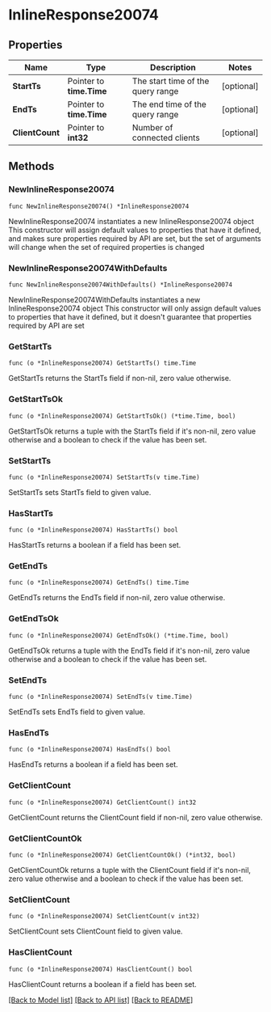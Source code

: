 # InlineResponse20074

## Properties

Name | Type | Description | Notes
------------ | ------------- | ------------- | -------------
**StartTs** | Pointer to **time.Time** | The start time of the query range | [optional] 
**EndTs** | Pointer to **time.Time** | The end time of the query range | [optional] 
**ClientCount** | Pointer to **int32** | Number of connected clients | [optional] 

## Methods

### NewInlineResponse20074

`func NewInlineResponse20074() *InlineResponse20074`

NewInlineResponse20074 instantiates a new InlineResponse20074 object
This constructor will assign default values to properties that have it defined,
and makes sure properties required by API are set, but the set of arguments
will change when the set of required properties is changed

### NewInlineResponse20074WithDefaults

`func NewInlineResponse20074WithDefaults() *InlineResponse20074`

NewInlineResponse20074WithDefaults instantiates a new InlineResponse20074 object
This constructor will only assign default values to properties that have it defined,
but it doesn't guarantee that properties required by API are set

### GetStartTs

`func (o *InlineResponse20074) GetStartTs() time.Time`

GetStartTs returns the StartTs field if non-nil, zero value otherwise.

### GetStartTsOk

`func (o *InlineResponse20074) GetStartTsOk() (*time.Time, bool)`

GetStartTsOk returns a tuple with the StartTs field if it's non-nil, zero value otherwise
and a boolean to check if the value has been set.

### SetStartTs

`func (o *InlineResponse20074) SetStartTs(v time.Time)`

SetStartTs sets StartTs field to given value.

### HasStartTs

`func (o *InlineResponse20074) HasStartTs() bool`

HasStartTs returns a boolean if a field has been set.

### GetEndTs

`func (o *InlineResponse20074) GetEndTs() time.Time`

GetEndTs returns the EndTs field if non-nil, zero value otherwise.

### GetEndTsOk

`func (o *InlineResponse20074) GetEndTsOk() (*time.Time, bool)`

GetEndTsOk returns a tuple with the EndTs field if it's non-nil, zero value otherwise
and a boolean to check if the value has been set.

### SetEndTs

`func (o *InlineResponse20074) SetEndTs(v time.Time)`

SetEndTs sets EndTs field to given value.

### HasEndTs

`func (o *InlineResponse20074) HasEndTs() bool`

HasEndTs returns a boolean if a field has been set.

### GetClientCount

`func (o *InlineResponse20074) GetClientCount() int32`

GetClientCount returns the ClientCount field if non-nil, zero value otherwise.

### GetClientCountOk

`func (o *InlineResponse20074) GetClientCountOk() (*int32, bool)`

GetClientCountOk returns a tuple with the ClientCount field if it's non-nil, zero value otherwise
and a boolean to check if the value has been set.

### SetClientCount

`func (o *InlineResponse20074) SetClientCount(v int32)`

SetClientCount sets ClientCount field to given value.

### HasClientCount

`func (o *InlineResponse20074) HasClientCount() bool`

HasClientCount returns a boolean if a field has been set.


[[Back to Model list]](../README.md#documentation-for-models) [[Back to API list]](../README.md#documentation-for-api-endpoints) [[Back to README]](../README.md)


